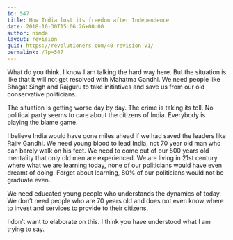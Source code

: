 ```yaml
---
id: 547
title: How India lost its freedom after Independence
date: 2018-10-30T15:06:26+00:00
author: nimda
layout: revision
guid: https://revolutioners.com/40-revision-v1/
permalink: /?p=547
---
```

What do you think. I know I am talking the hard way here. But the situation is like that it will not get resolved with Mahatma Gandhi. We need people like Bhagat Singh and Rajguru to take initiatives and save us from our old conservative politicians.

The situation is getting worse day by day. The crime is taking its toll. No political party seems to care about the citizens of India. Everybody is playing the blame game.

I believe India would have gone miles ahead if we had saved the leaders like Rajiv Gandhi. We need young blood to lead India, not 70 year old man who can barely walk on his feet. We need to come out of our 500 years old mentality that only old men are experienced. We are living in 21st century where what we are learning today, none of our politicians would have even dreamt of doing. Forget about learning, 80% of our politicians would not be graduate even.

We need educated young people who understands the dynamics of today. We don’t need people who are 70 years old and does not even know where to invest and services to provide to their citizens.

I don’t want to elaborate on this. I think you have understood what I am trying to say.